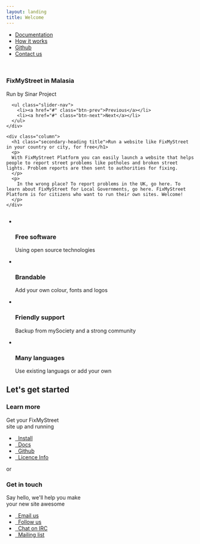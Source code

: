 ```yaml
---
layout: landing
title: Welcome
---
```


<nav class="bg-default">
  <div class="container">
    <ul class="primary-nav">
      <li><a href="#">Documentation</a></li>
      <li><a href="#">How it works</a></li>
      <li><a href="#">Github</a></li>
      <li><a href="#">Contact us</a></li>
    </ul>
  </div> 
</nav>


<div class="container">
  <div class="homepage-feature spacer-top">
    <div class="column">
      <div class="monitor">&nbsp;</div>
      <h3>FixMyStreet in Malasia</h3>
      <p>Run by Sinar Project</p>

      <ul class="slider-nav">
        <li><a href="#" class="btn-prev">Previous</a></li>
        <li><a href="#" class="btn-next">Next</a></li>
      </ul>
    </div>

    <div class="column">
      <h1 class="secondary-heading title">Run a website like FixMyStreet in your country or city, for free</h1>
      <p>
      With FixMyStreet Platform you can easily launch a website that helps people to report street problems like potholes and broken street lights. Problem reports are then sent to authorities for fixing.
      </p>
      <p>
        In the wrong place? To report problems in the UK, go here. To learn about FixMyStreet for Local Governments, go here. FixMyStreet Platform is for citizens who want to run their own sites. Welcome!
      </p>
    </div>
  </div>
</div>


<div class="bg-default spacer-top">
  <div class="container">
    <ul class="summary-of-features">
      <li>
        <div class="circle-icon icon-opensource">&nbsp;</div>
        <h3>Free software</h3>
        <p>Using open source technologies</p>
      </li>
      <li>
        <div class="circle-icon icon-paint">&nbsp;</div>
        <h3>Brandable</h3>
        <p>Add your own colour, fonts and logos</p>
      </li>
      <li>
        <div class="circle-icon icon-help">&nbsp;</div>
        <h3>Friendly support</h3>
        <p>Backup from mySociety and a strong community</p>
      </li>
      <li>
        <div class="circle-icon icon-world">&nbsp;</div>
        <h3>Many languages</h3>
        <p>Use existing languags or add your own</p>
      </li>
    </ul>
  </div>
</div>

<div class="container">
  <h2 class="text--center spacer-top primary-heading title">Let's get started</h2>

  <div class="this-or-this">
    <div class="this">
      <h3 class="secondary-heading spacer-top title">Learn more</h3>
      <p class="tertiary-heading">Get your FixMyStreet <br>site up and running</p>
      <ul class="action-buttons spacer-top">
        <li><a href="#" class="btn--green"><i class="icon icon-download">&nbsp;</i> Install</a></li>
        <li><a href="#" class="btn--green"><i class="icon icon-document">&nbsp;</i> Docs</a></li>
        <li><a href="#" class="btn--green"><i class="icon icon-github">&nbsp;</i> Github</a></li>
        <li><a href="#" class="btn--green"><i class="icon icon-document">&nbsp;</i> Licence Info</a></li>
      </ul>
    </div>
    <span class="or">or</span>
    <div class="this">
      <h3 class="secondary-heading spacer-top title">Get in touch</h3>
      <p class="tertiary-heading">Say hello, we'll help you make <br>your new site awesome</p>
      <ul class="action-buttons spacer-top">
        <li><a href="#" class="btn--blue"><i class="icon icon-email">&nbsp;</i> Email us</a></li>
        <li><a href="#" class="btn--blue"><i class="icon icon-twitter">&nbsp;</i> Follow us</a></li>
        <li><a href="#" class="btn--blue"><i class="icon icon-irc">&nbsp;</i> Chat on IRC</a></li>
        <li><a href="#" class="btn--blue"><i class="icon icon-post">&nbsp;</i> Mailing list</a></li>
      </ul>
    </div>
  </div>
</div>



